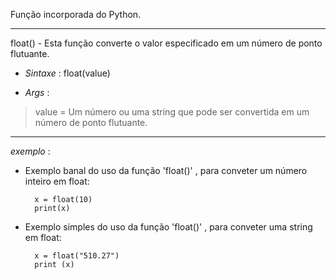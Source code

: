 Função incorporada do Python.

---

float() - Esta função converte o valor especificado em um número de ponto flutuante. 


- _Sintaxe_ : float(value)

- _Args_ : 

> value = Um número ou uma string que pode ser convertida em um número de ponto flutuante.


---


*exemplo* :

- Exemplo banal do uso da função 'float()' , para conveter um número inteiro em float: 

		x = float(10)
		print(x)

- Exemplo simples do uso da função 'float()' , para conveter uma string em float:

		x = float("510.27")
		print (x)

